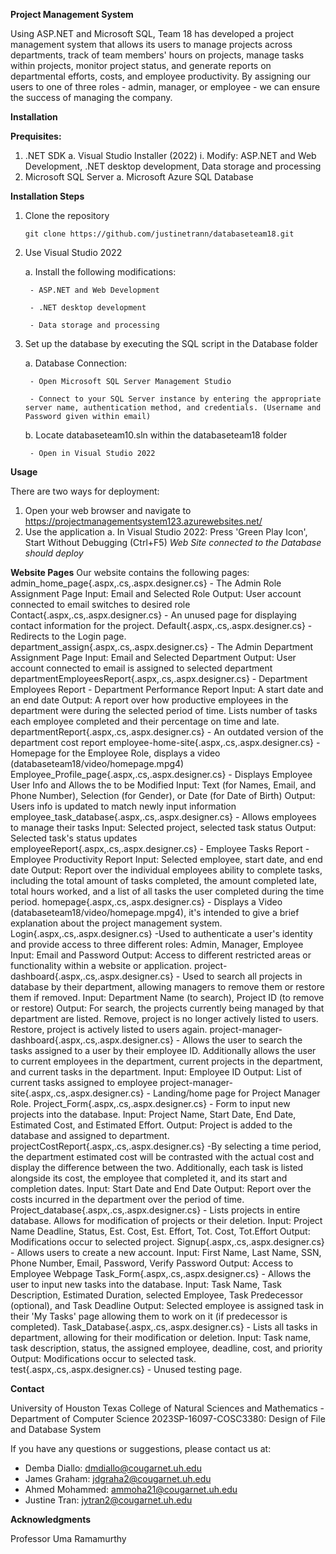 **Project Management System**

Using ASP.NET and Microsoft SQL, Team 18 has developed a project management system that allows its users to manage projects across departments, track of team members' hours on projects, manage tasks within projects, monitor project status, and generate reports on departmental efforts, costs, and employee productivity. By assigning our users to one of three roles - admin, manager, or employee - we can ensure the success of managing the company.

**Installation**

**Prequisites:**

1. .NET SDK
   a. Visual Studio Installer (2022)
      i. Modify: ASP.NET and Web Development, .NET desktop development, Data storage and processing
2. Microsoft SQL Server
   a. Microsoft Azure SQL Database

**Installation Steps**

1. Clone the repository

    ```
    git clone https://github.com/justinetrann/databaseteam18.git
    ```
	
2. Use Visual Studio 2022

    a. Install the following modifications:
    
        - ASP.NET and Web Development
        
        - .NET desktop development
        
        - Data storage and processing 
		
3. Set up the database by executing the SQL script in the Database folder

    a. Database Connection:
    
        - Open Microsoft SQL Server Management Studio
        
        - Connect to your SQL Server instance by entering the appropriate server name, authentication method, and credentials. (Username and Password given within email)
    
    b. Locate databaseteam10.sln within the databaseteam18 folder
    
        - Open in Visual Studio 2022

**Usage**

There are two ways for deployment:

1. Open your web browser and navigate to https://projectmanagementsystem123.azurewebsites.net/
2. Use the application
	a. In Visual Studio 2022: Press 'Green Play Icon', Start Without Debugging (Ctrl+F5)
_Web Site connected to the Database should deploy_ 


**Website Pages**
Our website contains the following pages:
    admin_home_page{.aspx,.cs,.aspx.designer.cs} - The Admin Role Assignment Page
        Input: Email and Selected Role
        Output: User account connected to email switches to desired role
    Contact{.aspx,.cs,.aspx.designer.cs} - An unused page for displaying contact information for the project.
    Default{.aspx,.cs,.aspx.designer.cs} - Redirects to the Login page.
    department_assign{.aspx,.cs,.aspx.designer.cs} - The Admin Department Assignment Page
        Input: Email and Selected Department
        Output: User account connected to email is assigned to selected department
    departmentEmployeesReport{.aspx,.cs,.aspx.designer.cs} - Department Employees Report - Department Performance Report
        Input: A start date and an end date
        Output: A report over how productive employees in the department were during the selected period of time. Lists number of tasks each employee completed and their percentage on time and late.
    departmentReport{.aspx,.cs,.aspx.designer.cs} - An outdated version of the department cost report
    employee-home-site{.aspx,.cs,.aspx.designer.cs} - Homepage for the Employee Role, displays a video (databaseteam18/video/homepage.mpg4)
    Employee_Profile_page{.aspx,.cs,.aspx.designer.cs} - Displays Employee User Info and Allows the to be Modified
        Input: Text (for Names, Email, and Phone Number), Selection (for Gender), or Date (for Date of Birth)
        Output: Users info is updated to match newly input information
    employee_task_database{.aspx,.cs,.aspx.designer.cs} - Allows employees to manage their tasks
        Input: Selected project, selected task status
        Output: Selected task's status updates
    employeeReport{.aspx,.cs,.aspx.designer.cs} - Employee Tasks Report - Employee Productivity Report
        Input: Selected employee, start date, and end date
        Output: Report over the individual employees ability to complete tasks, including the total amount of tasks completed, the amount completed late, total hours worked, and a list of all tasks the user completed during the time period.
    homepage{.aspx,.cs,.aspx.designer.cs} - Displays a Video (databaseteam18/video/homepage.mpg4), it's intended to give a brief explanation about the project management system.  
    Login{.aspx,.cs,.aspx.designer.cs} -Used to authenticate a user's identity and provide access to three different roles: Admin, Manager, Employee
        Input: Email and Password
        Output: Access to different restricted areas or functionality within a website or application.
    project-dashboard{.aspx,.cs,.aspx.designer.cs} - Used to search all projects in database by their department, allowing managers to remove them or restore them if removed.
        Input: Department Name (to search), Project ID (to remove or restore)
        Output: For search, the projects currently being managed by that department are listed. Remove, project is no longer actively listed to users. Restore, project is actively listed to users again.
    project-manager-dashboard{.aspx,.cs,.aspx.designer.cs} - Allows the user to search the tasks assigned to a user by their employee ID. Additionally allows the user to current employees in the department, current projects in the department, and current tasks in the department.
        Input: Employee ID
        Output: List of current tasks assigned to employee
    project-manager-site{.aspx,.cs,.aspx.designer.cs} - Landing/home page for Project Manager Role.
    Project_Form{.aspx,.cs,.aspx.designer.cs} - Form to input new projects into the database.
        Input: Project Name, Start Date, End Date, Estimated Cost, and Estimated Effort.
        Output: Project is added to the database and assigned to department.
    projectCostReport{.aspx,.cs,.aspx.designer.cs} -By selecting a time period, the department estimated cost will be contrasted with the actual cost and display the difference between the two. Additionally, each task is listed alongside its cost, the employee that completed it, and its start and completion dates.
        Input: Start Date and End Date
        Output: Report over the costs incurred in the department over the period of time.
    Project_database{.aspx,.cs,.aspx.designer.cs} - Lists projects in entire database. Allows for modification of projects or their deletion.
        Input: Project Name Deadline, Status, Est. Cost, Est. Effort, Tot. Cost, Tot.Effort
        Output: Modifications occur to selected project.
    Signup{.aspx,.cs,.aspx.designer.cs} - Allows users to create a new account.
        Input: First Name, Last Name, SSN, Phone Number, Email, Password, Verify Password
        Output: Access to Employee Webpage
    Task_Form{.aspx,.cs,.aspx.designer.cs} - Allows the user to input new tasks into the database.
        Input: Task Name, Task Description, Estimated Duration, selected Employee, Task Predecessor (optional), and Task Deadline
        Output: Selected employee is assigned task in their 'My Tasks' page allowing them to work on it (if predecessor is completed).
    Task_Database{.aspx,.cs,.aspx.designer.cs} - Lists all tasks in department, allowing for their modification or deletion.
        Input: Task name, task description, status, the assigned employee, deadline, cost, and priority
        Output: Modifications occur to selected task.
    test{.aspx,.cs,.aspx.designer.cs} - Unused testing page.

**Contact**

University of Houston Texas College of Natural Sciences and Mathematics - Department of Computer Science
2023SP-16097-COSC3380: Design of File and Database System

If you have any questions or suggestions, please contact us at:
- Demba Diallo: dmdiallo@cougarnet.uh.edu
- James Graham: jdgraha2@cougarnet.uh.edu
- Ahmed Mohammed: ammoha21@cougarnet.uh.edu
- Justine Tran: jytran2@cougarnet.uh.edu

**Acknowledgments**

Professor Uma Ramamurthy
